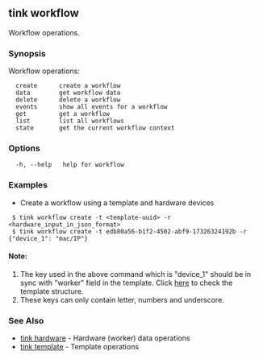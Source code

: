 ## tink workflow

Workflow operations.

### Synopsis

Workflow operations:

```shell
  create      create a workflow
  data        get workflow data
  delete      delete a workflow
  events      show all events for a workflow
  get         get a workflow
  list        list all workflows
  state       get the current workflow context
```

### Options

```
  -h, --help   help for workflow
```

### Examples

-   Create a workflow using a template and hardware devices

```shell
 $ tink workflow create -t <template-uuid> -r <hardware_input_in_json_format>
 $ tink workflow create -t edb80a56-b1f2-4502-abf9-17326324192b -r {"device_1": "mac/IP"}
```

#### Note:

1.  The key used in the above command which is "device_1" should be in sync with "worker" field in the template.
    Click [here](../concepts.md) to check the template structure.
2.  These keys can only contain letter, numbers and underscore.

### See Also

-   [tink hardware](hardware.md) - Hardware (worker) data operations
-   [tink template](template.md) - Template operations
